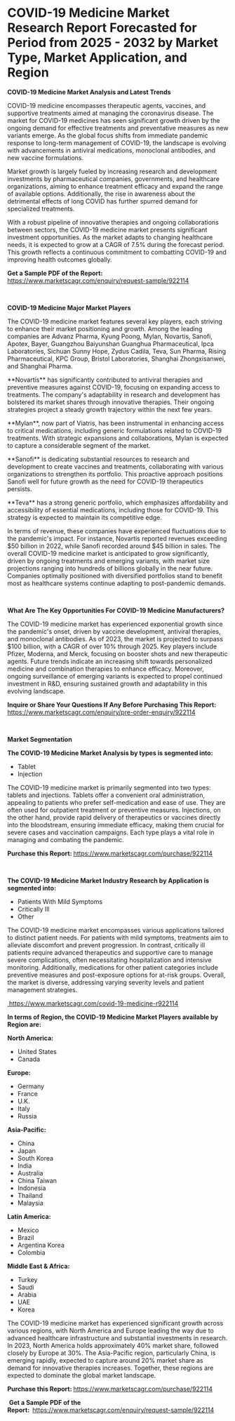 <p><h1>COVID-19 Medicine Market Research Report Forecasted for Period from 2025 -  2032 by Market Type, Market Application, and Region</h1></p><p><strong>COVID-19 Medicine Market Analysis and Latest Trends</strong></p>
<p><p>COVID-19 medicine encompasses therapeutic agents, vaccines, and supportive treatments aimed at managing the coronavirus disease. The market for COVID-19 medicines has seen significant growth driven by the ongoing demand for effective treatments and preventative measures as new variants emerge. As the global focus shifts from immediate pandemic response to long-term management of COVID-19, the landscape is evolving with advancements in antiviral medications, monoclonal antibodies, and new vaccine formulations.</p><p>Market growth is largely fueled by increasing research and development investments by pharmaceutical companies, governments, and healthcare organizations, aiming to enhance treatment efficacy and expand the range of available options. Additionally, the rise in awareness about the detrimental effects of long COVID has further spurred demand for specialized treatments.</p><p>With a robust pipeline of innovative therapies and ongoing collaborations between sectors, the COVID-19 medicine market presents significant investment opportunities. As the market adapts to changing healthcare needs, it is expected to grow at a CAGR of 7.5% during the forecast period. This growth reflects a continuous commitment to combatting COVID-19 and improving health outcomes globally.</p></p>
<p><strong>Get a Sample PDF of the Report:&nbsp;</strong> <a href="https://www.marketscagr.com/enquiry/request-sample/922114?utm_campaign=3661&utm_medium=2&utm_source=Github&utm_content=ia&utm_term=16042025&utm_id=covid-19-medicine">https://www.marketscagr.com/enquiry/request-sample/922114</a></p>
<p>&nbsp;</p>
<p><strong>COVID-19 Medicine Major Market Players</strong></p>
<p><p>The COVID-19 medicine market features several key players, each striving to enhance their market positioning and growth. Among the leading companies are Advanz Pharma, Kyung Poong, Mylan, Novartis, Sanofi, Apotex, Bayer, Guangzhou Baiyunshan Guanghua Pharmaceutical, Ipca Laboratories, Sichuan Sunny Hope, Zydus Cadila, Teva, Sun Pharma, Rising Pharmaceutical, KPC Group, Bristol Laboratories, Shanghai Zhongxisanwei, and Shanghai Pharma.</p><p>**Novartis** has significantly contributed to antiviral therapies and preventive measures against COVID-19, focusing on expanding access to treatments. The company's adaptability in research and development has bolstered its market shares through innovative therapies. Their ongoing strategies project a steady growth trajectory within the next few years.</p><p>**Mylan**, now part of Viatris, has been instrumental in enhancing access to critical medications, including generic formulations related to COVID-19 treatments. With strategic expansions and collaborations, Mylan is expected to capture a considerable segment of the market.</p><p>**Sanofi** is dedicating substantial resources to research and development to create vaccines and treatments, collaborating with various organizations to strengthen its portfolio. This proactive approach positions Sanofi well for future growth as the need for COVID-19 therapeutics persists.</p><p>**Teva** has a strong generic portfolio, which emphasizes affordability and accessibility of essential medications, including those for COVID-19. This strategy is expected to maintain its competitive edge.</p><p>In terms of revenue, these companies have experienced fluctuations due to the pandemic's impact. For instance, Novartis reported revenues exceeding $50 billion in 2022, while Sanofi recorded around $45 billion in sales. The overall COVID-19 medicine market is anticipated to grow significantly, driven by ongoing treatments and emerging variants, with market size projections ranging into hundreds of billions globally in the near future. Companies optimally positioned with diversified portfolios stand to benefit most as healthcare systems continue adapting to post-pandemic demands.</p></p>
<p>&nbsp;</p>
<p><strong>What Are The Key Opportunities For COVID-19 Medicine Manufacturers?</strong></p>
<p><p>The COVID-19 medicine market has experienced exponential growth since the pandemic's onset, driven by vaccine development, antiviral therapies, and monoclonal antibodies. As of 2023, the market is projected to surpass $100 billion, with a CAGR of over 10% through 2025. Key players include Pfizer, Moderna, and Merck, focusing on booster shots and new therapeutic agents. Future trends indicate an increasing shift towards personalized medicine and combination therapies to enhance efficacy. Moreover, ongoing surveillance of emerging variants is expected to propel continued investment in R&D, ensuring sustained growth and adaptability in this evolving landscape.</p></p>
<p><strong>Inquire or Share Your Questions If Any Before Purchasing This Report:</strong> <a href="https://www.marketscagr.com/enquiry/pre-order-enquiry/922114?utm_campaign=3661&utm_medium=2&utm_source=Github&utm_content=ia&utm_term=16042025&utm_id=covid-19-medicine">https://www.marketscagr.com/enquiry/pre-order-enquiry/922114</a></p>
<p>&nbsp;</p>
<p><strong>Market Segmentation</strong></p>
<p><strong>The COVID-19 Medicine Market Analysis by types is segmented into:</strong></p>
<p><ul><li>Tablet</li><li>Injection</li></ul></p>
<p><p>The COVID-19 medicine market is primarily segmented into two types: tablets and injections. Tablets offer a convenient oral administration, appealing to patients who prefer self-medication and ease of use. They are often used for outpatient treatment or preventive measures. Injections, on the other hand, provide rapid delivery of therapeutics or vaccines directly into the bloodstream, ensuring immediate efficacy, making them crucial for severe cases and vaccination campaigns. Each type plays a vital role in managing and combating the pandemic.</p></p>
<p><strong>Purchase this Report:&nbsp;</strong><a href="https://www.marketscagr.com/purchase/922114?utm_campaign=3661&utm_medium=2&utm_source=Github&utm_content=ia&utm_term=16042025&utm_id=covid-19-medicine">https://www.marketscagr.com/purchase/922114</a></p>
<p>&nbsp;</p>
<p><strong>The COVID-19 Medicine Market Industry Research by Application is segmented into:</strong></p>
<p><ul><li>Patients With Mild Symptoms</li><li>Critically Ill</li><li>Other</li></ul></p>
<p><p>The COVID-19 medicine market encompasses various applications tailored to distinct patient needs. For patients with mild symptoms, treatments aim to alleviate discomfort and prevent progression. In contrast, critically ill patients require advanced therapeutics and supportive care to manage severe complications, often necessitating hospitalization and intensive monitoring. Additionally, medications for other patient categories include preventive measures and post-exposure options for at-risk groups. Overall, the market is diverse, addressing varying severity levels and patient management strategies.</p></p>
<p><a href="https://www.marketscagr.com/covid-19-medicine-r922114?utm_campaign=3661&utm_medium=2&utm_source=Github&utm_content=ia&utm_term=16042025&utm_id=covid-19-medicine">&nbsp;https://www.marketscagr.com/covid-19-medicine-r922114</a></p>
<p><strong>In terms of Region, the COVID-19 Medicine Market Players available by Region are:</strong></p>
<p>
    <p> <strong> North America: </strong>
        <ul>
            <li>United States</li>
            <li>Canada</li>
        </ul>
        </p> 
    <p> <strong> Europe: </strong>
        <ul>
            <li>Germany</li>
            <li>France</li>
            <li>U.K.</li>
            <li>Italy</li>
            <li>Russia</li>
        </ul>
        </p> 
    <p> <strong> Asia-Pacific: </strong>
        <ul>
            <li>China</li>
            <li>Japan</li>
            <li>South Korea</li>
            <li>India</li>
            <li>Australia</li>
            <li>China Taiwan</li>
            <li>Indonesia</li>
            <li>Thailand</li>
            <li>Malaysia</li>
        </ul>
        </p> 
    <p> <strong> Latin America: </strong>
        <ul>
            <li>Mexico</li>
            <li>Brazil</li>
            <li>Argentina Korea</li>
            <li>Colombia</li>
        </ul>
        </p> 
    <p> <strong> Middle East & Africa: </strong>
        <ul>
            <li>Turkey</li>
            <li>Saudi</li>
            <li>Arabia</li>
            <li>UAE</li>
            <li>Korea</li>
        </ul>
    </p>
    </p>
<p><p>The COVID-19 medicine market has experienced significant growth across various regions, with North America and Europe leading the way due to advanced healthcare infrastructure and substantial investments in research. In 2023, North America holds approximately 40% market share, followed closely by Europe at 30%. The Asia-Pacific region, particularly China, is emerging rapidly, expected to capture around 20% market share as demand for innovative therapies increases. Together, these regions are expected to dominate the global market landscape.</p></p>
<p><strong>Purchase this Report: </strong><a href="https://www.marketscagr.com/purchase/922114?utm_campaign=3661&utm_medium=2&utm_source=Github&utm_content=ia&utm_term=16042025&utm_id=covid-19-medicine">https://www.marketscagr.com/purchase/922114</a></p>
<p>&nbsp;<strong>Get a Sample PDF of the Report:&nbsp;&nbsp;</strong><a href="https://www.marketscagr.com/enquiry/request-sample/922114?utm_campaign=3661&utm_medium=2&utm_source=Github&utm_content=ia&utm_term=16042025&utm_id=covid-19-medicine">https://www.marketscagr.com/enquiry/request-sample/922114</a></p>
<p><strong></strong></p>
<p><p></p><p></p><p></p></p>